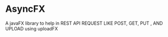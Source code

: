 # AsyncFX
A javaFX library to help in REST API REQUEST LIKE POST, GET, PUT , AND UPLOAD using uploadFX
